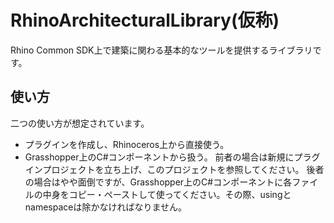 # RhinoArchitecturalLibrary(仮称)
Rhino Common SDK上で建築に関わる基本的なツールを提供するライブラリです。

使い方
------
二つの使い方が想定されています。
+ プラグインを作成し、Rhinoceros上から直接使う。
+ Grasshopper上のC#コンポーネントから扱う。
前者の場合は新規にプラグインプロジェクトを立ち上げ、このプロジェクトを参照してください。
後者の場合はやや面倒ですが、Grasshopper上のC#コンポーネントに各ファイルの中身をコピー・ペーストして使ってください。その際、usingとnamespaceは除かなければなりません。
